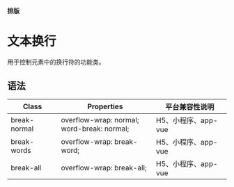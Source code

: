 #### <span class="text-lg text-gray-500 font-normal">排版</span>

<div class="w-screen"></div>

# 文本换行
<space />
<a-typography-text>
    用于控制元素中的换行符的功能类。
</a-typography-text>

<CssPrefix />

## 语法
| Class | Properties | 平台兼容性说明
| --- | --- | ---
| <a-link status="success">break-normal</a-link> | <a-link>overflow-wrap: normal;</a-link><br/><a-link>word-break: normal;</a-link> | H5、小程序、app-vue
| <a-link status="success">break-words</a-link> | <a-link>overflow-wrap: break-word;</a-link><br/> | H5、小程序、app-vue
| <a-link status="success">break-all</a-link> | <a-link>overflow-wrap: break-all;</a-link><br/> | H5、小程序、app-vue